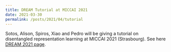 ```yaml
---
title: DREAM Tutorial at MICCAI 2021 
date: 2021-03-30
permalink: /posts/2021/04/tutorial
---
```

Sotos, Alison, Spiros, Xiao and Pedro will be giving a tutorial on disentangled representation
learning at MICCAI 2021 (Strasbourg). See here [DREAM 2021 page](/tutorials/dream2021).